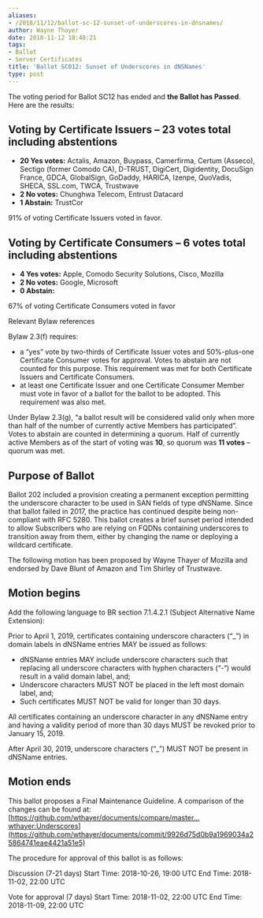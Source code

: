 ```yaml
---
aliases:
- /2018/11/12/ballot-sc-12-sunset-of-underscores-in-dnsnames/
author: Wayne Thayer
date: 2018-11-12 18:40:21
tags:
- Ballot
- Server Certificates
title: 'Ballot SC012: Sunset of Underscores in dNSNames'
type: post
---
```


The voting period for Ballot SC12 has ended and **the Ballot has Passed**. Here are the results:

## Voting by Certificate Issuers – 23 votes total including abstentions

- **20 Yes votes:** Actalis, Amazon, Buypass, Camerfirma, Certum (Asseco), Sectigo (former Comodo CA), D-TRUST, DigiCert, Digidentity, DocuSign France, GDCA, GlobalSign, GoDaddy, HARICA, Izenpe, QuoVadis, SHECA, SSL.com, TWCA, Trustwave
- **2 No votes:** Chunghwa Telecom, Entrust Datacard
- **1 Abstain:** TrustCor

91% of voting Certificate Issuers voted in favor.

## Voting by Certificate Consumers – 6 votes total including abstentions

- **4 Yes votes:** Apple, Comodo Security Solutions, Cisco, Mozilla
- **2 No votes:** Google, Microsoft
- **0 Abstain:**

67% of voting Certificate Consumers voted in favor

Relevant Bylaw references

Bylaw 2.3(f) requires:

- a “yes” vote by two-thirds of Certificate Issuer votes and 50%-plus-one Certificate Consumer votes for approval. Votes to abstain are not counted for this purpose. This requirement was met for both Certificate Issuers and Certificate Consumers.
- at least one Certificate Issuer and one Certificate Consumer Member must vote in favor of a ballot for the ballot to be adopted. This requirement was also met.

Under Bylaw 2.3(g), “a ballot result will be considered valid only when more than half of the number of currently active Members has participated”. Votes to abstain are counted in determining a quorum. Half of currently active Members as of the start of voting was **10**, so quorum was **11 votes** – quorum was met.

## Purpose of Ballot

Ballot 202 included a provision creating a permanent exception permitting the underscore character to be used in SAN fields of type dNSName. Since that ballot failed in 2017, the practice has continued despite being non-compliant with RFC 5280. This ballot creates a brief sunset period intended to allow Subscribers who are relying on FQDNs containing underscores to transition away from them, either by changing the name or deploying a wildcard certificate.

The following motion has been proposed by Wayne Thayer of Mozilla and endorsed by Dave Blunt of Amazon and Tim Shirley of Trustwave.

## Motion begins

Add the following language to BR section 7.1.4.2.1 (Subject Alternative Name Extension):

Prior to April 1, 2019, certificates containing underscore characters (“\_”) in domain labels in dNSName entries MAY be issued as follows:

- dNSName entries MAY include underscore characters such that replacing all underscore characters with hyphen characters (“-“) would result in a valid domain label, and;
- Underscore characters MUST NOT be placed in the left most domain label, and;
- Such certificates MUST NOT be valid for longer than 30 days.

All certificates containing an underscore character in any dNSName entry and having a validity period of more than 30 days MUST be revoked prior to January 15, 2019.

After April 30, 2019, underscore characters (“\_”) MUST NOT be present in dNSName entries.

## Motion ends

This ballot proposes a Final Maintenance Guideline. A comparison of the changes can be found at: [https://github.com/wthayer/documents/compare/master…wthayer:Underscores](https://github.com/wthayer/documents/commit/9926d75d0b9a1969034a25864741eae4421a51e5)

The procedure for approval of this ballot is as follows:

Discussion (7-21 days)
Start Time: 2018-10-26, 19:00 UTC
End Time: 2018-11-02, 22:00 UTC

Vote for approval (7 days)
Start Time: 2018-11-02, 22:00 UTC
End Time: 2018-11-09, 22:00 UTC